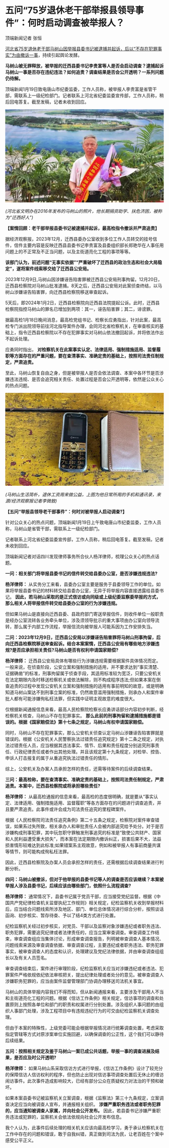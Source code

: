 # 五问“75岁退休老干部举报县领导事件”：何时启动调查被举报人？

顶端新闻记者 张恒

[河北省75岁退休老干部马树山因举报县委书记被逮捕并起诉，后以“不存在犯罪事实”为由撤诉一事](https://news.qq.com/rain/a/20240119A02FXR00)，持续引起舆论发酵。

**马树山被无罪释放，被举报的迁西县委书记李贵富等人是否会启动调查？逮捕起诉马树山一事是否存在违纪违法？如何追责？调查结果是否会公开透明？一系列问题仍待解。**

顶端新闻1月19日致电唐山市纪委监委，工作人员称，被举报人李贵富是省管干部，需联系上一级纪检部门。记者联系上河北省纪委监委宣传部，工作人员称，稍后回电答复。截至发稿，记者未收到回应。

![b8885c4effeba43129b6ea415a0710e3.jpg](https://raw.githubusercontent.com/qqhsx/qqnews_image/main/2024/01/19/五问“75岁退休老干部举报县领导事件”：何时启动调查被举报人？/b8885c4effeba43129b6ea415a0710e3.jpg)

_(河北省文明办在2016年发布的马树山的照片，他长期捐资助学、扶危济困，被称为“迁西好人”)_

**【案情回顾：老干部举报县委书记被逮捕并起诉，最高检指令撤诉并严肃追责】**

据经济观察报，2023年12月，迁西县委办公室收到多位工作人员转交的挂号信件，信件主要内容是反映迁西县县委书记李贵富及县委组织部长郑艳华在人事任用问题上的不正常及不正当问题，以及主街道亮化工程的事项等等。

**该部门认为，前述问题“无事实依据”“严重破坏了迁西县的政治生态和社会大局稳定”，遂将案件线索移交给了迁西县公安局。**

2023年12月9日,马树山因涉嫌诬告陷害罪被迁西县公安局刑事拘留。12月20日，迁西县检察院对马树山批准逮捕。8天之后，迁西县公安局对此案侦查终结，以马树山涉嫌诬告陷害罪，向迁西县检察院移送审查起诉。

5天后，即2024年1月2日，迁西县检察院向迁西县法院提起公诉。此时，迁西县检察院指控马树山的罪名已增加到两项：其一，诬告陷害罪；其二，诽谤罪。

据最高检1月18日晚间消息，最高检党组书记、检察长应勇指出，针对此案，最高检专门派出院领导前往河北指导案件办理，会同河北省检察机关，在审查核实的基础上，指令迁西县检察院以不存在犯罪事实对马树山依法撤回起诉，并将依法作出不起诉处理。

应勇同时指出，
**对检察机关在此案事实认定、法律适用、强制措施适用、监督履职等方面存在的严重问题，要在查清事实、准确定责的基础上，按照司法责任制规定，严肃追责。**

至此，马树山恢复自由之身，但是被举报人是否会依法调查、本案中各环节是否涉嫌违法违规、是否会追究相关责任、处置过程是否会公开透明等，依然是公众关心的热点问题。

![bab414cc528893eb93e15c5f0355ccc6.jpg](https://raw.githubusercontent.com/qqhsx/qqnews_image/main/2024/01/19/五问“75岁退休老干部举报县领导事件”：何时启动调查被举报人？/bab414cc528893eb93e15c5f0355ccc6.jpg)

_(马树山生活简朴，退休工资用来做公益，上图为他日常所用的手机和通讯录，来源/经济观察报记者李微敖)_

**【五问“举报县领导老干部事件”：何时对被举报人启动调查?】**

针对公众关心的热点问题，顶端新闻1月19日上午致电唐山市纪委监委，工作人员称，马树山是省管干部，需联系上一级纪检部门。

记者联系上河北省纪委监委宣传部，工作人员称，稍后回电答复。截至发稿，记者未收到回应。

顶端新闻记者对话四川发现律师事务所合伙人杨洋律师，梳理公众关心的热点话题。

**一问：相关部门将举报县委书记的信件转交给县委办公室，是否涉嫌违规违法?**

**杨洋律师：** 从实务分工来看，县委办公室主要是服务于县委领导工作的单位。如果将举报县委书记的材料转交给县委办公室，无异于将举报内容直接透露给县委书记。
**因此，若马树山采取的是正式信访或向同级或上级纪委监察委举报的方式，那么相关人将举报信件转交给县委办公室的行为涉嫌违规。**

但如果马树山是直接向迁西县委、县政府部门寄送举报信件，则收件单位一般职责是经办公室流转各业务牵头单位，涉及须领导批示的重大事项由办公室向领导流转，那么属于内部工作流程，举报信流向被举报人可能系因为工作安排失当。

**二问：2023年12月9日，迁西县公安局以涉嫌诬告陷害罪将马树山刑事拘留，后向迁西县检察院移送审查起诉。结合本案案情，迁西县公安局有哪些地方涉嫌违规?是否应承担相关责任?马树山是否有权利申请国家赔偿?**

**杨洋律师：**
迁西县公安局具体有哪些行为涉嫌违规需要根据案件具体情况而定。一般来说，在侦查阶段，公安立案和强制措施的适用，并不要求达到“事实清楚、证据确凿”的标准，刑事拘留属于侦查手段，其适用标准较为宽泛，只要公安机关在法定期限内及时移送检察机关或依法解除，则不构成程序违法;但如果本案在倒查追责的过程中发现公安机关立案和强制措施的适用有事前明知的故意，或是明确知道马树山案达不到刑事立案的标准，仍然故意滥用强制措施，则承办人和案件审批人都有可能涉嫌徇私枉法罪，但实践中证明主观故意的难度很大。

仅根据新闻通报信息来看，最高人民检察院检察长应勇讲话部分内容初步判断，经检察机关核查，马树山不存在犯罪事实。
**那么此前的刑事拘留和逮捕措施都是错误的。根据《国家赔偿法》第十七条之规定，马树山有权申请国家赔偿。**

同时，马树山不存在犯罪事实，那么公安机关侦查认定马树山涉嫌诬告陷害罪就是错误的。根据《公安机关人民警察执法过错责任追究规定》第十二条之规定，对执法过错责任人员，应当根据其违法事实、情节、后果和责任程度分别追究刑事责任、行政纪律责任或者作出其他处理。并且该规定第十九条规定，对检举、控告、申诉人打击报复的属于从重追究执法过错责任的情形。

综上，公安机关及办案人员承担怎样的责任，还需等待案件的后续调查结果。

**三问：最高检称，要在查清事实、准确定责的基础上，按照司法责任制规定，严肃追责。本案中，迁西县检察院或将承担哪些责任?**

**杨洋律师：**
从最高检通报的信息来看，最高检的态度很明确，就是要从“事实认定、法律适用、强制措施适用、监督履职”等各方面存在的问题进行调查追责，并且要严肃追责。此事件或许会成为司法责任追究的里程碑案件。

根据《人民检察院司法责任追究条例》第二十五条之规定，检察院对案件审查错误，如果系过失所致，相关承办人和审批责任人会被内部追究给予处分。对于是否涉嫌构成刑事犯罪，其中玩忽职守罪触发刑事追究的标准是“致使公共财产、国家和人民利益遭受重大损失”，而本案在法定期限内撤诉纠正，损害后果不大，法益损害情形较难达到此标准;如果错案系主观故意，例如和被举报人有事前商量共谋等情节，则可能构成徇私枉法罪。

因此，迁西县检察院及办案人员会承担怎样的责任，还需根据后续调查结果进行判断分析。

**四问：马树山被撤诉，但对于他举报的县委书记等人的调查是否应该继续？本案被举报人涉及县委书记，后续应该由哪些部门，依照什么流程调查?**

**杨洋律师：**
通常情况下，县委书记属于党员干部，应当接受党纪监督。根据《中国共产党纪律检查机关监督执纪工作规则》相关规定，纪检监察机关收到举报材料后，应当结合问题线索所涉及地区、部门、单位总体情况进行综合分析，按照谈话函询、初步核实、暂存待查、予以了结4类方式进行处置。

纪检监察机关经过初步核实，对党员、干部以及监察对象涉嫌违纪或者职务违法、职务犯罪，需要追究纪律或者法律责任的，应当立案审查调查。审查调查工作结束，审查调查组应当集体讨论，形成审查调查报告，列明被审查调查人基本情况、问题线索来源及审查调查依据、审查调查过程，主要违纪或者职务违法、职务犯罪事实，被审查调查人的态度和认识，处理建议及党纪法律依据，并由审查调查组组长以及有关人员签名。

审查调查结束后，案件进行审理阶段，纪检监察机关应当对涉嫌违纪或者违法、犯罪案件严格依规依纪依法审核把关，提出纪律处理或者处分的意见。被审查调查人涉嫌职务犯罪的，应当由案件监督管理部门协调办理移送司法机关事宜。

马树山的具体举报内容我们不得而知，但从新闻通报来看，主要涉及干部用人不当和主街道亮化工程的问题。根据《信访工作条例》相关规定，信访事项的调查和处置原则上按照各单位和部门的职责和权属进行分别处置。涉及组织人事问题的由组织人事部门处理，涉及工程项目中有违规违纪行为的可交由纪检监察机关调查处理。

但由于本案的特殊性，上级党委可能会根据举报情况进行统筹调查处置，考虑采取指定管辖等方式对原涉案单位实施回避，以确保调查的公正性，这个我们可以静待后续结果。

**五问：按照相关规定及鉴于马树山一案已成公共话题，举报一事的调查进展及结果，是否应及时公开透明?**

**杨洋律师：**
如果马树山系采取信访方式进行举报，《信访工作条例》设计了较充分的保障信访人信访权利的程序，但也防止出现对信访事项调查处置后无休止的缠访闹访事件。此次事件造成影响较大，已经有部分公众在质疑权力对法治的干预和破坏。

如果本案县委书记被监察机关立案调查，根据《监察法》第三十九条规定，立案调查决定应当向被调查人宣布，并通报相关组织。
**涉嫌严重职务违法或者职务犯罪的，应当通知被调查人家属，并向社会公开发布。**
因此，若县委书记涉嫌严重职务违法或犯罪的，监察机关会依法依规向社会公开发布信息。

我个人认为，此事件后续处理的相关机关应该向最高检学习，勇于承认检察机关在工作中存在的问题和错误，敢于自我纠错，真正做到司法为民，让老百姓在个案中感受公平正义。

